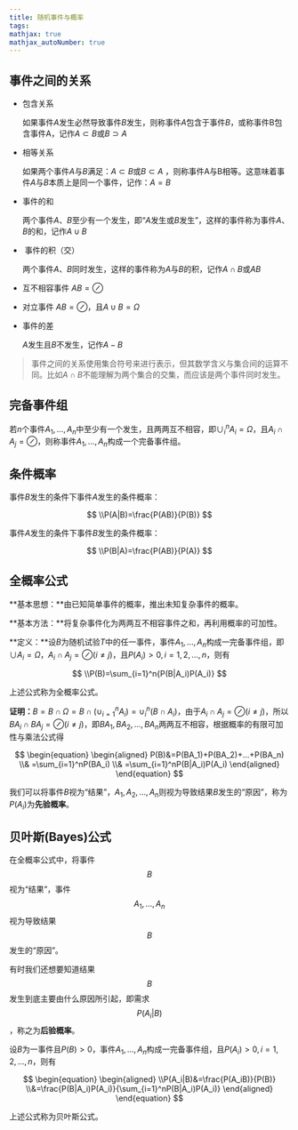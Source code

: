 ```yaml
---
title: 随机事件与概率
tags: 
mathjax: true
mathjax_autoNumber: true
---
```


## 事件之间的关系

- 包含关系 

  如果事件$A$发生必然导致事件$B$发生，则称事件$A$包含于事件$B$，或称事件B包含事件A，记作$A\subset B$或$B\supset A$ 

- 相等关系

  如果两个事件$A$与$B$满足：$A\subset B$或$B\subset A$ ，则称事件A与B相等。这意味着事件$A$与$B$本质上是同一个事件，记作：$A=B$

- 事件的和

  两个事件$A$、$B$至少有一个发生，即“$A$发生或$B$发生”，这样的事件称为事件$A$、$B$的和，记作$A\cup B$ 

-  事件的积（交）

  两个事件$A$、$B$同时发生，这样的事件称为$A$与$B$的积，记作$A\cap B$或$AB$ 

- 互不相容事件  $AB=\oslash$

- 对立事件  $AB=\oslash$，且$A\cup B=\Omega$

- 事件的差

  $A$发生且$B$不发生，记作$A-B$

> 事件之间的关系使用集合符号来进行表示，但其数学含义与集合间的运算不同。比如$A\cap B$不能理解为两个集合的交集，而应该是两个事件同时发生。

## 完备事件组

若$n$个事件$A_1,...,A_n$中至少有一个发生，且两两互不相容，即$\cup_{i}^n A_i= \Omega$，且$A_i{\cap}A_j=\oslash$，则称事件$A_1,...,A_n$构成一个完备事件组。

## 条件概率

事件$B$发生的条件下事件$A$发生的条件概率：

$$
\\P(A|B)=\frac{P(AB)}{P(B)}
$$

事件$A$发生的条件下事件$B$发生的条件概率：

$$
\\P(B|A)=\frac{P(AB)}{P(A)}
$$

## 全概率公式

**基本思想：**由已知简单事件的概率，推出未知复杂事件的概率。

**基本方法：**将复杂事件化为两两互不相容事件之和，再利用概率的可加性。

**定义：**设$B$为随机试验$T$中的任一事件，事件$A_1,...,A_n$构成一完备事件组，即$\cup A_i= \Omega$，$A_i{\cap}A_j=\oslash(i\neq j)$，且$P(A_i)>0,i=1,2,...,n$，则有

$$
\\P(B)=\sum_{i=1}^n{P(B|A_i)P(A_i)}
$$

上述公式称为全概率公式。

**证明：**$B=B{\cap}{\Omega}=B{\cap}{(\cup_{i=1}^nA_i)}=\cup_i^n{(B\cap A_i)}$，由于$A_i{\cap}A_j=\oslash(i\neq j)$，所以$BA_i{\cap}BA_j=\oslash(i\neq j)$，即$BA_1,BA_2,...,BA_n$两两互不相容，根据概率的有限可加性与乘法公式得

$$
\begin{equation}
\begin{aligned}
P(B)&=P(BA_1)+P(BA_2)+...+P(BA_n)
\\& =\sum_{i=1}^nP(BA_i)
\\& =\sum_{i=1}^nP(B|A_i)P(A_i)
\end{aligned}
\end{equation}
$$

我们可以将事件$B$视为“结果”，$A_1,A_2,...,A_n$则视为导致结果$B$发生的“原因”，称为$P(A_i)$为**先验概率**。

## 贝叶斯(Bayes)公式

在全概率公式中，将事件$$B$$视为“结果”，事件$$A_1,...,A_n$$视为导致结果$$B$$发生的“原因”。

有时我们还想要知道结果$$B$$发生到底主要由什么原因所引起，即需求$$P(A_i|B)$$，称之为**后验概率**。

设$B$为一事件且$P(B)>0$，事件$A_1,...,A_n$构成一完备事件组，且$P(A_i)>0,i=1,2,...,n$，则有

$$
\begin{equation}
\begin{aligned}
\\P(A_i|B)&=\frac{P(A_iB)}{P(B)}
\\&=\frac{P(B|A_i)P(A_i)}{\sum_{i=1}^nP(B|A_i)P(A_i)}
\end{aligned}
\end{equation}
$$

上述公式称为贝叶斯公式。